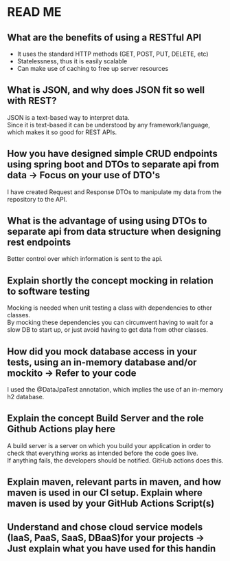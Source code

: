 # READ ME
## What are the benefits of using a RESTful API
- It uses the standard HTTP methods (GET, POST, PUT, DELETE, etc)
- Statelessness, thus it is easily scalable
- Can make use of caching to free up server resources

## What is JSON, and why does JSON fit so well with REST?
JSON is a text-based way to interpret data. \
Since it is text-based it can be understood by any framework/language, which makes it so good for REST APIs.
## How you have designed simple CRUD endpoints using spring boot and DTOs to separate api from data  -> Focus on your use of DTO's
I have created Request and Response DTOs to manipulate my data from the repository to the API. 
## What is the advantage of using using DTOs to separate api from data structure when designing rest endpoints
Better control over which information is sent to the api.

## Explain shortly the concept mocking in relation to software testing
Mocking is needed when unit testing a class with dependencies to other classes. \
By mocking these dependencies you can circumvent having to wait for a slow DB to start up, or just avoid having to get data from other classes.

## How did you mock database access in your tests, using an in-memory database and/or mockito → Refer to your code
I used the @DataJpaTest annotation, which implies the use of an in-memory h2 database.

## Explain the concept Build Server and the role Github Actions play here
A build server is a server on which you build your application in order to check that everything works as intended before the code goes live. \
If anything fails, the developers should be notified. GitHub actions does this. 

## Explain maven, relevant parts in maven, and how maven is used in our CI setup. Explain where maven is used by your GitHub Actions Script(s)


## Understand and chose cloud service models (IaaS, PaaS, SaaS, DBaaS)for your projects -> Just explain what you have used for this handin

